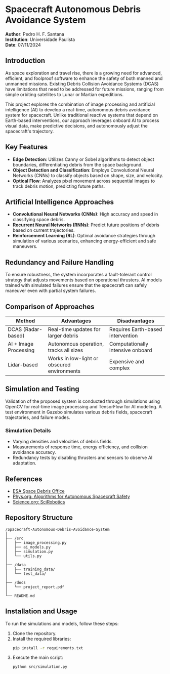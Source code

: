 # Spacecraft Autonomous Debris Avoidance System

**Author**: Pedro H. F. Santana  
**Institution**: Universidade Paulista  
**Date**: 07/11/2024

## Introduction
As space exploration and travel rise, there is a growing need for advanced, efficient, and foolproof software to enhance the safety of both manned and unmanned missions. Existing Debris Collision Avoidance Systems (DCAS) have limitations that need to be addressed for future missions, ranging from simple orbiting satellites to Lunar or Martian expeditions.

This project explores the combination of image processing and artificial intelligence (AI) to develop a real-time, autonomous debris avoidance system for spacecraft. Unlike traditional reactive systems that depend on Earth-based interventions, our approach leverages onboard AI to process visual data, make predictive decisions, and autonomously adjust the spacecraft's trajectory.

## Key Features
- **Edge Detection**: Utilizes Canny or Sobel algorithms to detect object boundaries, differentiating debris from the space background.
- **Object Detection and Classification**: Employs Convolutional Neural Networks (CNNs) to classify objects based on shape, size, and velocity.
- **Optical Flow**: Analyzes pixel movement across sequential images to track debris motion, predicting future paths.

## Artificial Intelligence Approaches
- **Convolutional Neural Networks (CNNs)**: High accuracy and speed in classifying space debris.
- **Recurrent Neural Networks (RNNs)**: Predict future positions of debris based on current trajectories.
- **Reinforcement Learning (RL)**: Optimal avoidance strategies through simulation of various scenarios, enhancing energy-efficient and safe maneuvers.

## Redundancy and Failure Handling
To ensure robustness, the system incorporates a fault-tolerant control strategy that adjusts movements based on operational thrusters. AI models trained with simulated failures ensure that the spacecraft can safely maneuver even with partial system failures.

## Comparison of Approaches
| Method                  | Advantages                                  | Disadvantages                     |
|-------------------------|---------------------------------------------|-----------------------------------|
| DCAS (Radar-based)      | Real-time updates for larger debris         | Requires Earth-based intervention |
| AI + Image Processing   | Autonomous operation, tracks all sizes      | Computationally intensive onboard |
| Lidar-based             | Works in low-light or obscured environments | Expensive and complex             |

## Simulation and Testing
Validation of the proposed system is conducted through simulations using OpenCV for real-time image processing and TensorFlow for AI modeling. A test environment in Gazebo simulates various debris fields, spacecraft trajectories, and failure modes.

### Simulation Details
- Varying densities and velocities of debris fields.
- Measurements of response time, energy efficiency, and collision avoidance accuracy.
- Redundancy tests by disabling thrusters and sensors to observe AI adaptation.

## References
- [ESA Space Debris Office](https://www.esa.int/Enabling_Support/Operations/Ground_Systems_Engineering/ESA_Space_Debris_Office)
- [Phys.org: Algorithms for Autonomous Spacecraft Safety](https://phys.org/news/2024-08-algorithms-autonomous-spacecraft-safety.html)
- [Science.org: SciRobotics](https://www.science.org/doi/10.1126/scirobotics.adn4722)

## Repository Structure
```
/Spacecraft-Autonomous-Debris-Avoidance-System
│
├── /src
│   ├── image_processing.py
│   ├── ai_models.py
│   ├── simulation.py
│   └── utils.py
│
├── /data
│   ├── training_data/
│   └── test_data/
│
├── /docs
│   └── project_report.pdf
│
└── README.md
```

## Installation and Usage
To run the simulations and models, follow these steps:
1. Clone the repository.
2. Install the required libraries:
    ```sh
    pip install -r requirements.txt
    ```
3. Execute the main script:
    ```sh
    python src/simulation.py
    ```

